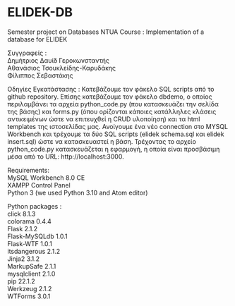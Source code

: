 # ELIDEK-DB
Semester project on Databases NTUA Course : Implementation of a database for ELIDEK

Συγγραφείς :  
Δημήτριος Δαυίδ Γεροκωνσταντής     
Αθανάσιος Τσουκλείδης-Καρυδάκης  
Φίλιππος Σεβαστάκης  

Οδηγίες Εγκατάστασης :
Κατεβάζουμε τον φάκελο SQL scripts από το github repository. Επίσης κατεβάζουμε τον φάκελο dbdemo, ο οποίος περιλαμβάνει τα αρχεία python_code.py (που κατασκευάζει την σελίδα της βάσης) και forms.py (όπου ορίζονται κάποιες κατάλληλες κλάσεις αντικειμένων ώστε να επιτευχθεί η CRUD υλοποίηση) και τα html templates της ιστοσελίδας μας. 
Ανοίγουμε ένα νέο connection στο MYSQL Workbench και τρέχουμε τα δύο SQL scripts (elidek schema.sql και elidek insert.sql) ώστε να κατασκευαστεί η βάση. Τρέχοντας το αρχείο python_code.py κατασκευάζεται η εφαρμογή, η οποία είναι προσβάσιμη μέσα από το URL: http://localhost:3000.

Requirements:  
MySQL Workbench 8.0 CE  
XAMPP Control Panel  
Python 3 (we used Python 3.10 and Atom editor)  

Python packages :    
click         8.1.3  
colorama      0.4.4  
Flask         2.1.2  
Flask-MySQLdb 1.0.1  
Flask-WTF     1.0.1  
itsdangerous  2.1.2  
Jinja2        3.1.2  
MarkupSafe    2.1.1  
mysqlclient   2.1.0  
pip           22.1.2  
Werkzeug      2.1.2  
WTForms       3.0.1  

